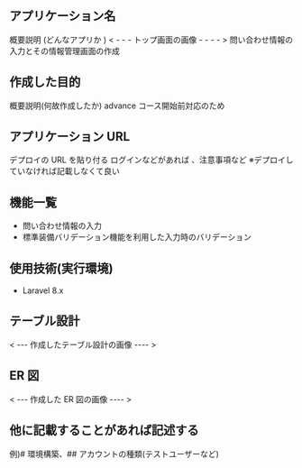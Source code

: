 ## アプリケーション名

概要説明 (どんなアプリか )
< - - - トップ画面の画像 - - - - >
問い合わせ情報の入力とその情報管理画面の作成

## 作成した目的

概要説明(何故作成したか)
advance コース開始前対応のため

## アプリケーション URL

デプロイの URL を貼り付る ログインなどがあれば 、注意事項など
※デプロイしていなければ記載しなくて良い

## 機能一覧

-   問い合わせ情報の入力
-   標準装備バリデーション機能を利用した入力時のバリデーション

## 使用技術(実行環境)

-   Laravel 8.x

## テーブル設計

< --- 作成したテーブル設計の画像 ---- >

## ER 図

< --- 作成した ER 図の画像 ---- >

## 他に記載することがあれば記述する

例)# 環境構築、## アカウントの種類(テストユーザーなど)

